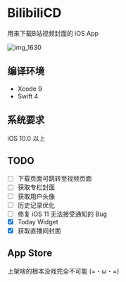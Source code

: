# BilibiliCD
用来下载B站视频封面的 iOS App

![img_1630](https://user-images.githubusercontent.com/9763162/29995984-929bf76a-9028-11e7-8240-f3d6a975d693.PNG)

## 编译环境
- Xcode 9
- Swift 4

## 系统要求
iOS 10.0 以上

## TODO
- [ ] 下载页面可跳转至视频页面
- [ ] 获取专栏封面
- [ ] 获取用户头像
- [ ] 历史记录优化
- [ ] 修复 iOS 11 无法接受通知的 Bug
- [X] Today Widget
- [X] 获取直播间封面

## App Store
上架啥的根本没戏完全不可能 (=・ω・=)
